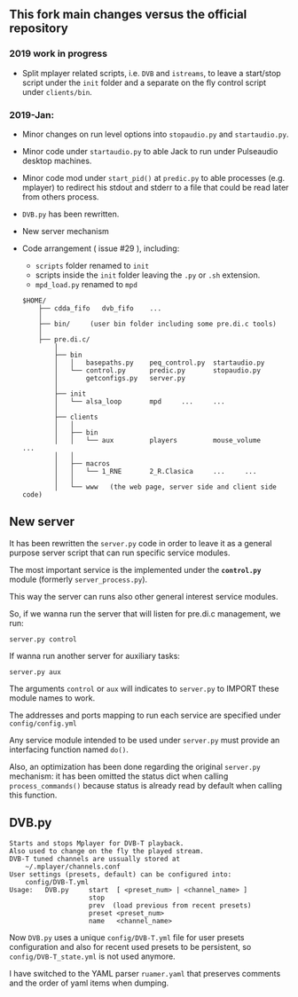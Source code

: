 ## This fork main changes versus the official repository

### 2019 work in progress

- Split mplayer related scripts, i.e. `DVB` and `istreams`, to leave a start/stop script under the `init` folder and a separate on the fly control script under `clients/bin`.

### 2019-Jan:

* Minor changes on run level options into `stopaudio.py` and `startaudio.py`.

* Minor code under `startaudio.py` to able Jack to run under Pulseaudio desktop machines.

* Minor code mod under `start_pid()` at `predic.py` to able processes (e.g. mplayer) to redirect his stdout and stderr to a file that could be read later from others process.

* `DVB.py` has been rewritten.

* New server mechanism

* Code arrangement ( issue #29 ), including:

    * `scripts` folder renamed to `init`
    * scripts inside the `init` folder leaving the `.py` or `.sh` extension.
    * `mpd_load.py` renamed to `mpd`

    ```
    $HOME/
        ├── cdda_fifo   dvb_fifo    ...
        │    
        ├── bin/     (user bin folder including some pre.di.c tools)
        │    
        ├── pre.di.c/
            │
            ├── bin
            │   │   basepaths.py    peq_control.py  startaudio.py
            │   └── control.py      predic.py       stopaudio.py
            │       getconfigs.py   server.py
            │
            ├── init
            │   └── alsa_loop       mpd     ...     ...
            │
            ├── clients
            │   │
            │   ├── bin
            │   │   └── aux         players         mouse_volume     ...
            │   │
            │   ├── macros
            │   │   └── 1_RNE       2_R.Clasica     ...     ...
            │   │
            │   └── www   (the web page, server side and client side code)
    ```

## New server

It has been rewritten the `server.py` code in order to leave it as a general purpose server script that can run specific service modules.

The most important service is the implemented under the **`control.py`** module (formerly `server_process.py`).

This way the server can runs also other general interest service modules.

So, if we wanna run the server that will listen for pre.di.c management, we run:

  `server.py control`

If wanna run another server for auxiliary tasks:

  `server.py aux`

The arguments `control` or `aux` will indicates to `server.py` to IMPORT these module names to work.

The addresses and ports mapping to run each service are specified under `config/config.yml`

Any service module intended to be used under `server.py` must provide an interfacing function named `do()`.

Also, an optimization has been done regarding the original `server.py` mechanism: it has been omitted the status dict when calling `process_commands()` because status is already read by default when calling this function.

## DVB.py

    Starts and stops Mplayer for DVB-T playback.
    Also used to change on the fly the played stream.
    DVB-T tuned channels are ussually stored at
        ~/.mplayer/channels.conf
    User settings (presets, default) can be configured into:
        config/DVB-T.yml
    Usage:   DVB.py     start  [ <preset_num> | <channel_name> ]
                        stop
                        prev  (load previous from recent presets)
                        preset <preset_num>
                        name   <channel_name>

Now `DVB.py` uses a unique `config/DVB-T.yml` file for user presets configuration and also for recent used presets to be persistent, so `config/DVB-T_state.yml` is not used anymore.

I have switched to the YAML parser `ruamer.yaml` that preserves comments and the order of yaml items when dumping.

